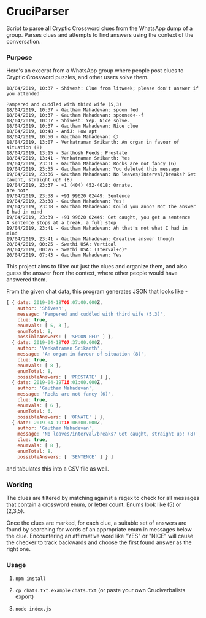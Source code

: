 # CruciParser

Script to parse all Cryptic Crossword clues from the WhatsApp dump of a group. Parses clues and attempts to find answers using the context of the 
conversation.

### Purpose

Here's an excerpt from a WhatsApp group where people post clues to Cryptic Crossword puzzles, and other users solve them.

```
18/04/2019, 10:37 - Shivesh: Clue from litweek; please don't answer if you attended

Pampered and cuddled with third wife (5,3)
18/04/2019, 10:37 - Gautham Mahadevan: spoon fed
18/04/2019, 10:37 - Gautham Mahadevan: spooned<--f
18/04/2019, 10:37 - Shivesh: Yep. Nice solve.
18/04/2019, 10:37 - Gautham Mahadevan: Nice clue
18/04/2019, 10:48 - AniJ: How apt
18/04/2019, 10:50 - Gautham Mahadevan: 😶
18/04/2019, 13:07 - Venkatraman Srikanth: An organ in favour of situation (8)
18/04/2019, 13:15 - Santhosh Feeds: Prostate
18/04/2019, 13:41 - Venkatraman Srikanth: Yes
19/04/2019, 23:31 - Gautham Mahadevan: Rocks are not fancy (6)
19/04/2019, 23:35 - Gautham Mahadevan: You deleted this message
19/04/2019, 23:36 - Gautham Mahadevan: No leaves/interval/breaks? Get caught, straight up! (8)
19/04/2019, 23:37 - +1 (404) 452-4018: Ornate.
Are not*
19/04/2019, 23:38 - +91 99620 02449: Sentence
19/04/2019, 23:38 - Gautham Mahadevan: Yes!
19/04/2019, 23:38 - Gautham Mahadevan: Could you anno? Not the answer I had in mind
19/04/2019, 23:39 - +91 99620 02449: Get caught, you get a sentence
A sentence stops at a break, a full stop
19/04/2019, 23:41 - Gautham Mahadevan: Ah that's not what I had in mind
19/04/2019, 23:41 - Gautham Mahadevan: Creative answer though
20/04/2019, 00:25 - Swathi USA: Vertical
20/04/2019, 00:26 - Swathi USA: (Iterval+c)*
20/04/2019, 07:43 - Gautham Mahadevan: Yes
```

This project aims to filter out just the clues and organize them, and also guess the answer from the context, where other people would have answered them.

From the given chat data, this program generates JSON  that looks like -

```javascript
[ { date: 2019-04-18T05:07:00.000Z,
    author: 'Shivesh',
    message: 'Pampered and cuddled with third wife (5,3)',
    clue: true,
    enumVals: [ 5, 3 ],
    enumTotal: 8,
    possibleAnswers: [ 'SPOON FED' ] },
  { date: 2019-04-18T07:37:00.000Z,
    author: 'Venkatraman Srikanth',
    message: 'An organ in favour of situation (8)',
    clue: true,
    enumVals: [ 8 ],
    enumTotal: 8,
    possibleAnswers: [ 'PROSTATE' ] },
  { date: 2019-04-19T18:01:00.000Z,
    author: 'Gautham Mahadevan',
    message: 'Rocks are not fancy (6)',
    clue: true,
    enumVals: [ 6 ],
    enumTotal: 6,
    possibleAnswers: [ 'ORNATE' ] },
  { date: 2019-04-19T18:06:00.000Z,
    author: 'Gautham Mahadevan',
    message: 'No leaves/interval/breaks? Get caught, straight up! (8)',
    clue: true,
    enumVals: [ 8 ],
    enumTotal: 8,
    possibleAnswers: [ 'SENTENCE' ] } ]
```

and tabulates this into a CSV file as well.

### Working

The clues are filtered by matching against a regex to check for all messages that contain a crossword enum, or letter count. Enums look like (5) or (2,3,5).

Once the clues are marked, for each clue, a suitable set of answers are found by searching for words of an appropriate enum in messages below the clue. Encountering an affirmative word like "YES" or "NICE" will cause the checker to track backwards and choose the first found answer as the right one.

### Usage

1. `npm install`

2. `cp chats.txt.example` `chats.txt` (or paste your own Cruciverbalists export)

3. `node index.js`
